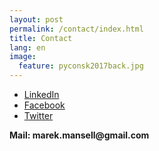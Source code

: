 ```yaml
---
layout: post
permalink: /contact/index.html
title: Contact
lang: en
image:
  feature: pyconsk2017back.jpg
---
```



* [LinkedIn](https://www.linkedin.com/in/marekmansell)
* [Facebook](http://facebook.com/marekmansell)
* [Twitter](http://twitter.com/marekmansell)


__Mail: marek.mansell@gmail.com__
